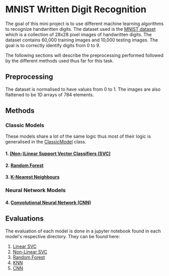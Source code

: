 # MNIST Written Digit Recognition
The goal of this mini project is to use different machine learning algorithms to recognize handwritten digits. The dataset used is the [MNIST dataset](https://www.kaggle.com/datasets/hojjatk/mnist-dataset) which is a collection of 28x28 pixel images of handwritten digits. The dataset contains 60,000 training images and 10,000 testing images. The goal is to correctly identify digits from 0 to 9. 

The following sections will describe the preprocessing performed followed by the different methods used thus far for this task.

## Preprocessing
The dataset is normalised to have values from 0 to 1. The images are also flattened to be 1D arrays of 784 elements.

## Methods
### Classic Models
These models share a lot of the same logic thus most of their logic is generalised in the [ClassicModel](https://github.com/thomaoc1/MNIST-digit-detection/blob/main/src/classicmodels/classicmodel.py) class.
#### 1. [(Non-)Linear Support Vector Classifiers (SVC)](https://github.com/thomaoc1/MNIST-digit-detection/tree/main/src/classicmodels/svc)
#### 2. [Random Forest ](https://github.com/thomaoc1/MNIST-digit-detection/tree/main/src/classicmodels/randforest)
#### 3. [K-Nearest Neighbours](https://github.com/thomaoc1/MNIST-digit-detection/tree/main/src/classicmodels/knn)

### Neural Network Models
#### 4. [Convolutional Neural Network (CNN)](https://github.com/thomaoc1/MNIST-digit-detection/tree/main/src/cnn)

## Evaluations 
The evaluation of each model is done in a jupyter notebook found in each model's respective directory. They can be found here:

1. [Linear SVC](https://github.com/thomaoc1/MNIST-digit-detection/blob/main/src/classicmodels/svc/linear/evaluation.ipynb)
2. [Non-Linear SVC](https://github.com/thomaoc1/MNIST-digit-detection/blob/main/src/classicmodels/svc/nonlinear/evaluation.ipynb)
3. [Random Forest](https://github.com/thomaoc1/MNIST-digit-detection/blob/main/src/classicmodels/randforest/evaluation.ipynb)
4. [KNN](https://github.com/thomaoc1/MNIST-digit-detection/blob/main/src/classicmodels/knn/evaluation.ipynb)
5. [CNN](https://github.com/thomaoc1/MNIST-digit-detection/blob/main/src/cnn/evaluation.ipynb)
